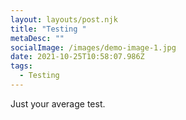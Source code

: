 ```yaml
---
layout: layouts/post.njk
title: "Testing "
metaDesc: ""
socialImage: /images/demo-image-1.jpg
date: 2021-10-25T10:58:07.986Z
tags:
  - Testing
---
```

Just your average test.